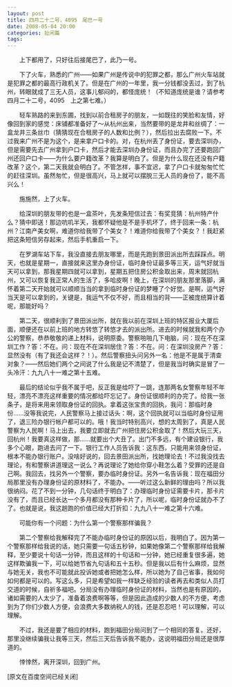 ```yaml
---
layout: post
title: 四月二十二号，4095　尾巴一号
date: 2008-05-04 20:00
categories: 扯闲篇
tags: 
---
```



　　上下都用了，只好往后接尾巴了，此乃一号。

　　下了火车，熟悉的广州——如果广州是传说中的犯罪之都，那么广州火车站就是犯罪之都的最高行政机关了。但是在广州的一年里，我一分钱都没丢过，到了杭州，转眼就成了三无人员，这事儿郁闷的，都怪庞统！（不知道庞统是谁？请参考四月二十二号，4095　上之第七难。）

<!-- more -->



　　轻车熟路的来到东圃，找到以前合租房子的朋友，一如既往的笑脸和友情，好像回到家的感觉：床铺都准备好了～从杭州出来，当然要带的是龙井和丝绸了：一盒龙井三条丝巾（猜猜现在合租房子的人数和比例？），然后拉出去腐败一下。不过我来广州不是为这个，是来拿户口卡的。对，在杭州丢了身份证，要去深圳办，但是需要先去广州拿到户口卡，然后才能去深圳办身份证，而且办完了还要跑回广州还回户口卡——为什么要户籍改革？我算是明白了。但是为什么现在还没有户籍改革？这个，第二天我就会明白了。不管怎样，事不宜迟，拿了户口卡就匆匆忙忙的赶往深圳。虽然匆忙，但是很高兴，马上就可以摆脱三无人员的身份了，能不高兴么！

　　施施然，上了火车。

　　给深圳的朋友带的也是一盒茶叶，先发条短信过去：有奖竞猜：杭州特产什么？猜中即送！那边吭叽半天，我都怀疑他是不是手机坏了，终于回来一条：杭州？江南产美女啊，难道你给我带了个美女？！难道你给我带了个美女？！我赶紧把这条短信另存起来，然后手机重启一下。

　　在罗湖车站下车，我没直接去朋友哪里，而是先跑到景田派出所去踩踩点。明天，也就是星期一，直接就来这里办身份证，临时身份证最多等三天，运气好就当天可以拿到，那我星期四就可以拿到，星期五把住房公积金取出来，周末就回杭州，又可以恢复我正常人的生活了，多哈皮啊！晚上，在深圳的朋友那里落脚，满怀着第二天开始就可以顺顺当当的拿到临时身份证的梦睡了个好觉。是啊，运气好当天是可以拿到的，关键是，我运气不仅不好，而且相当的背——正被庞统算计着呢，那能好吗？

　　第二天，很顺利到了景田派出所，就在我以前在深圳上班的特区报业大厦后面，顺便还在以前上班的地方转悠了转悠才去的派出所。进去的时候就我和两个办公的警察，恭恭敬敬的递上材料，说明原委。警察啪啪几下电脑，问：现在不在深圳工作？答：不在。问：现在不在深圳居住？答：不在。问：在深圳没房产？答：显然没有（有了我还会这样？！）。然后警察扭头问另外一名：他是不是属于清查对象？——然后她们两个之间说了什么我是记不清楚了，但是我当时确实是冒了一头冷汗：九九八十一难之第十五难。

　　最后的结论似乎我不属于吧，反正我是给吓了一跳，连那两名女警察年轻不年轻，漂亮不漂亮这样重要的情况都给吓忘记了。身份证很顺利的办完了。给我一张条子，是将来用来领取身份证的回执。拿着这张宝贵的回执，我问：那临时身份……没等我说完，人民警察马上接过话头：啊，这个回执就可以当临时身份证用了，退三险办银行帐户都可以的。哦！我当时特别高兴，想的太周到了，真是人民警察为人民啊！马上出去，我要立即就去广州把住房公积金取了！然后大玩三天，回杭州！我要真这样做，那……就要出个大丑了。出门不多远，有个建设银行，我多个心眼，跑进去问了一下。银行工作人员告诉我：这东西，只能用来领身份证，根本不能办银行账户。没啥好说的，回去景田派出所，找她理论去！不过我没找去理论，有和警察讲道理这一说么？再说理论了她给你穿小鞋怎么着？受罪的还是自己啊。我回去，找另外一个警察，要办临时身份证。另外一名告诉我：现在福田分局那里没有办理身份证的原材料了，不能办。——听过这么新鲜的理由吗？所以我很纳闷。花了不到一分钟，几句话终于明白了：办理临时身份证需要卡片，那卡片没有了，而且已经长达一个多月都没有那种卡片了，所以呢，临时身份证就办不了了。也就是说，我这趟跑的价值已经大打折扣：九九八十一难之第十六难。

　　可能你有一个问题：为什么第一个警察那样骗我？

　　第二个警察给我解释完了不能办临时身份证的原因以后，我明白了。因为第一个警察那样给我说的话，她只需要一句话五秒钟，如果她像第二个警察那样给我解释，至少要说十句话一分钟，而且这样的十句话和一分钟，她已经重复很多遍，她这样欺骗我一下，可以给她节省九句话和五十五秒。但是我以后有什么麻烦，显然与她无关，我也不可能就此投诉她或者把她怎么样，所以她为了自己省事，我如何如何都是可以的。写这么多，只是希望如我一样缺乏经验的读者再去和类似人员打交道的时候，自祈多福吧。分局没有办理临时身份证的材料，当然也是有原因的，诸如需要的人太少了，准备着浪费啊等等，但是因此造成的少数人的不方便，考虑到为了你们少数人方便，会浪费大多数纳税人的钱，还是忍忍吧！可以理解，可以理解。

　　不过，我还是要了相应的材料，跑到福田分局问到了一个相同的答复。还好，那里没继续骗我让我等三天，然后三天后告诉我不能办，这说明福田分局还是很厚道的。

　　悻悻然，离开深圳，回到广州。

[原文在百度空间已经关闭]

